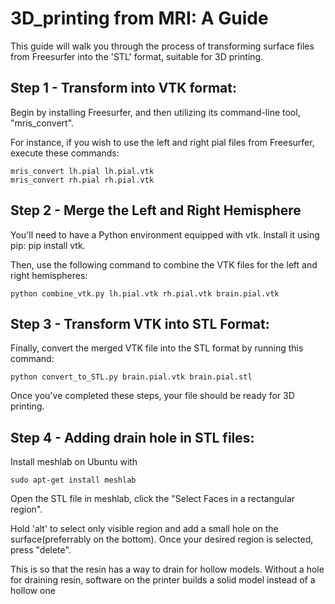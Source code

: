 # 3D_printing from MRI: A Guide

This guide will walk you through the process of transforming surface files from Freesurfer into the 'STL' format, suitable for 3D printing.

## Step 1 - Transform into VTK format:

Begin by installing Freesurfer, and then utilizing its command-line tool, "mris_convert".

For instance, if you wish to use the left and right pial files from Freesurfer, execute these commands:

```
mris_convert lh.pial lh.pial.vtk
mris_convert rh.pial rh.pial.vtk
```

## Step 2 - Merge the Left and Right Hemisphere

You'll need to have a Python environment equipped with vtk. Install it using pip: pip install vtk.

Then, use the following command to combine the VTK files for the left and right hemispheres:

```
python combine_vtk.py lh.pial.vtk rh.pial.vtk brain.pial.vtk
```

## Step 3 - Transform VTK into STL Format:

Finally, convert the merged VTK file into the STL format by running this command:

```
python convert_to_STL.py brain.pial.vtk brain.pial.stl
```
Once you've completed these steps, your file should be ready for 3D printing.

## Step 4 - Adding drain hole in STL files:

Install meshlab on Ubuntu with

```
sudo apt-get install meshlab
```

Open the STL file in meshlab, click the "Select Faces in a rectangular region".

Hold 'alt' to select only visible region and add a small hole on the surface(preferrably on the bottom). Once your desired region is selected, press "delete".

This is so that the resin has a way to drain for hollow models. Without a hole for draining resin, software on the printer builds a solid model instead of a hollow one 
